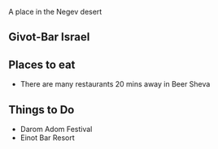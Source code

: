 
A place in the Negev desert

## Givot-Bar Israel

## Places to eat
- There are many restaurants 20 mins away in Beer Sheva

## Things to Do
- Darom Adom Festival
- Einot Bar Resort
